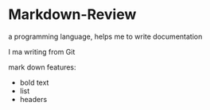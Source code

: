 # Markdown-Review
a programming language,
helps me to write documentation

I ma writing from Git

mark down features:
- bold text
- list
- headers